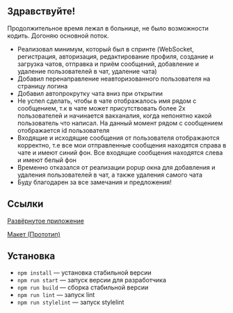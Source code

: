 ## Здравствуйте!
Продолжительное время лежал в больнице, не было возможности кодить. Догоняю основной поток.

- Реализовал минимум, который был в спринте (WebSocket, регистрация, авторизация, редактирование профиля, создание и загрузка чатов, отправка и приём сообщений, добавление и удаление пользователей в чат, удаление чата)
- Добавил перенаправление неавторизованного пользователя на страницу логина
- Добавил автопрокрутку чата вниз при открытии
- Не успел сделать, чтобы в чате отображалось имя рядом с сообщением, т.к в чате может присутствовать более 2х пользователей и начинается вакханалия, когда непонятно какой пользователь что написал. На данный момент рядом с сообщением отображается id пользователя
- Входящие и исходящие сообщения от пользователя отображаются корректно, т.е все мои отправленные сообщения находятся справа в чате и имеют синий фон. Все входящие сообщения находятся слева и имеют белый фон
- Временно отказался от реализации popup окна для добавления и удаления пользователей в чат, а также удаления самого чата
- Буду благодарен за все замечания и предложения!

## Ссылки
[Развёрнутое приложение](https://ratanov-sprint3.netlify.app/)

[Макет (Прототип)](https://www.figma.com/file/jF5fFFzgGOxQeB4CmKWTiE/Chat_external_link?type=design&node-id=0-1&mode=design&t=VHAhC8SYMZvrH8J0-0)


## Установка
- `npm install` — установка стабильной версии
- `npm run start` — запуск версии для разработчика
- `npm run build` — сборка стабильной версии
- `npm run lint` — запуск lint
- `npm run stylelint` — запуск stylelint
